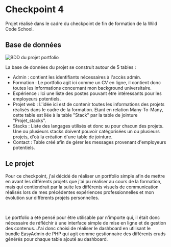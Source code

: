<h1>Checkpoint 4</h1>

<p>Projet réalisé dans le cadre du checkpoint de fin de formation de la Wild Code School. </p>

<h2>Base de données</h2>

<img src="images/BDD-Checkpoint.jpg" alt="BDD du projet portfolio">
<p>La base de données du projet se construit autour de 5 tables :</p>
<ul>
  <li>Admin : contient les identifiants nécessaires à l'accès admin.</li>
  <li>Formation : Le portfolio agit ici comme un CV en ligne, il contient donc toutes les informations concernant mon background universitaire.</li>
  <li>Expérience : Ici une liste des postes pouvant être intéressants pour les employeurs potentiels.</li>
  <li>Projet web : L'idée ici est de contenir toutes les informations des projets réalisés dans le cadre de la formation. Etant en relation Many-To-Many, cette table est liée à la table "Stack" par la table de jointure "Projet_stacks".</li>
  <li>Stacks : Liste des langages utilisés et donc su pour chacun des projets. Une ou plusieurs stacks doivent pouvoir catégorisées un ou plusieurs projets, d'où la création d'une table de jointure.</li>
  <li>Contact : Table créé afin de gérer les messages provenant d'employeurs potentiels.</li>
</ul>

<h2>Le projet</h2>
<p>Pour ce checkpoint, j'ai décidé de réaliser un portfolio simple afin de mettre en avant les différents projets que j'ai pu réaliser au cours de la formation, mais qui contiendrait par la suite les différents visuels de communication réalisés lors de mes précédentes expériences professionnelles et mon évolution sur différents projets personnelles.</p>
<br>
<p>Le portfolio a été pensé pour être utilisable par n'importe qui, il était donc nécessaire de réfléchir à une interface simple de mise en ligne et de gestion des contenus. J'ai donc choisi de réaliser le dashboard en utilisant le bundle EasyAdmin de PHP qui agit comme gestionnaire des différents cruds générés pour chaque table ajouté au dashboard.</p>